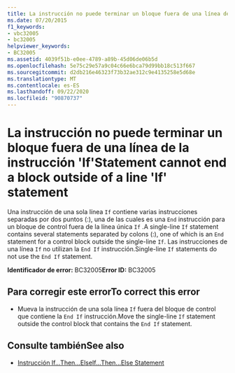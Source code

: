 ```yaml
---
title: La instrucción no puede terminar un bloque fuera de una línea de la instrucción 'If'
ms.date: 07/20/2015
f1_keywords:
- vbc32005
- bc32005
helpviewer_keywords:
- BC32005
ms.assetid: 4039f51b-e0ee-4789-a89b-45d06de06b5d
ms.openlocfilehash: 5e75c29e57a9c04c66e6bca79d99bb18c513f667
ms.sourcegitcommit: d2db216e46323f73b32ae312c9e4135258e5d68e
ms.translationtype: MT
ms.contentlocale: es-ES
ms.lasthandoff: 09/22/2020
ms.locfileid: "90870737"
---
```

# <a name="statement-cannot-end-a-block-outside-of-a-line-if-statement"></a><span data-ttu-id="037ba-102">La instrucción no puede terminar un bloque fuera de una línea de la instrucción 'If'</span><span class="sxs-lookup"><span data-stu-id="037ba-102">Statement cannot end a block outside of a line 'If' statement</span></span>

<span data-ttu-id="037ba-103">Una instrucción de una sola línea `If` contiene varias instrucciones separadas por dos puntos (:), una de las cuales es una `End` instrucción para un bloque de control fuera de la línea única `If` .</span><span class="sxs-lookup"><span data-stu-id="037ba-103">A single-line `If` statement contains several statements separated by colons (:), one of which is an `End` statement for a control block outside the single-line `If`.</span></span> <span data-ttu-id="037ba-104">Las instrucciones de una línea `If` no utilizan la `End If` instrucción.</span><span class="sxs-lookup"><span data-stu-id="037ba-104">Single-line `If` statements do not use the `End If` statement.</span></span>  
  
 <span data-ttu-id="037ba-105">**Identificador de error:** BC32005</span><span class="sxs-lookup"><span data-stu-id="037ba-105">**Error ID:** BC32005</span></span>  
  
## <a name="to-correct-this-error"></a><span data-ttu-id="037ba-106">Para corregir este error</span><span class="sxs-lookup"><span data-stu-id="037ba-106">To correct this error</span></span>  
  
- <span data-ttu-id="037ba-107">Mueva la instrucción de una sola línea `If` fuera del bloque de control que contiene la `End If` instrucción.</span><span class="sxs-lookup"><span data-stu-id="037ba-107">Move the single-line `If` statement outside the control block that contains the `End If` statement.</span></span>  
  
## <a name="see-also"></a><span data-ttu-id="037ba-108">Consulte también</span><span class="sxs-lookup"><span data-stu-id="037ba-108">See also</span></span>

- [<span data-ttu-id="037ba-109">Instrucción If...Then...Else</span><span class="sxs-lookup"><span data-stu-id="037ba-109">If...Then...Else Statement</span></span>](../statements/if-then-else-statement.md)
